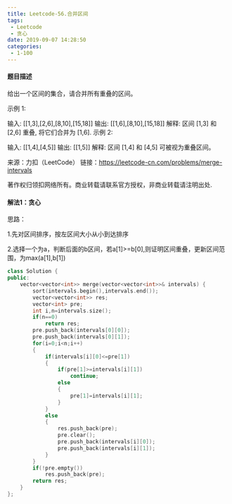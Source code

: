 ```yaml
---
title: Leetcode-56.合并区间
tags:
 - Leetcode
 - 贪心
date: 2019-09-07 14:28:50
categories:
 - 1-100
---
```


#### 题目描述

给出一个区间的集合，请合并所有重叠的区间。

<!--more-->

示例 1:

输入: [[1,3],[2,6],[8,10],[15,18]]
输出: [[1,6],[8,10],[15,18]]
解释: 区间 [1,3] 和 [2,6] 重叠, 将它们合并为 [1,6].
示例 2:

输入: [[1,4],[4,5]]
输出: [[1,5]]
解释: 区间 [1,4] 和 [4,5] 可被视为重叠区间。

来源：力扣（LeetCode）
链接：https://leetcode-cn.com/problems/merge-intervals

著作权归领扣网络所有。商业转载请联系官方授权，非商业转载请注明出处.

#### 解法1：贪心

思路：

1.先对区间排序，按左区间大小从小到达排序

2.选择一个为a，判断后面的b区间，若a[1]>=b[0],则证明区间重叠，更新区间范围，为max(a[1],b[1])

```c++
class Solution {
public:
    vector<vector<int>> merge(vector<vector<int>>& intervals) {
        sort(intervals.begin(),intervals.end());
        vector<vector<int>> res;
        vector<int> pre;
        int i,n=intervals.size();
        if(n==0)
            return res;
        pre.push_back(intervals[0][0]);
        pre.push_back(intervals[0][1]);
        for(i=0;i<n;i++)
        {
            if(intervals[i][0]<=pre[1])
            {
                if(pre[1]>=intervals[i][1])
                    continue;
                else
                {
                    pre[1]=intervals[i][1];
                }
            }
            else
            {
                res.push_back(pre);
                pre.clear();
                pre.push_back(intervals[i][0]);
                pre.push_back(intervals[i][1]);
            }
        }
        if(!pre.empty())
            res.push_back(pre);
        return res;
    }
};
```

